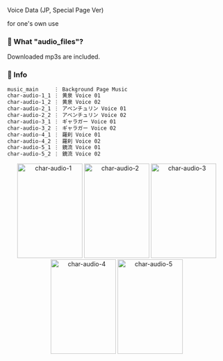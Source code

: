 Voice Data (JP, Special Page Ver)

for one's own use


### 🤔 What "audio_files"?
Downloaded mp3s are included.

### 📜 Info

```diff
music_main     ⋮ Background Page Music
char-audio-1_1 ⋮ 黄泉 Voice 01 
char-audio-1_2 ⋮ 黄泉 Voice 02
char-audio-2_1 ⋮ アベンチュリン Voice 01 
char-audio-2_2 ⋮ アベンチュリン Voice 02
char-audio-3_1 ⋮ ギャラガー Voice 01 
char-audio-3_2 ⋮ ギャラガー Voice 02
char-audio-4_1 ⋮ 羅刹 Voice 01 
char-audio-4_2 ⋮ 羅刹 Voice 02
char-audio-5_1 ⋮ 鏡流 Voice 01 
char-audio-5_2 ⋮ 鏡流 Voice 02
```

<p align="center">
  <img src="https://fastcdn.hoyoverse.com/mi18n/hkrpg_global/m20240226hy47zm83k0/upload/41e0d8155bf3f6c1dbc22adb39c44784_807116819762987715.png" alt="char-audio-1" style="width: 150px; height: 217px;">
  <img src="https://fastcdn.hoyoverse.com/mi18n/hkrpg_global/m20240226hy47zm83k0/upload/cf7b428cc3076b43acdc2c4ab05138ab_331792017818137255.png" alt="char-audio-2" style="width: 150px; height: 217px;">
  <img src="https://fastcdn.hoyoverse.com/mi18n/hkrpg_global/m20240226hy47zm83k0/upload/a5ebab7521abb6d89ea9d1d9fe67cd55_8624747778637556872.png" alt="char-audio-3" style="width: 150px; height: 217px;">
  <img src="https://fastcdn.hoyoverse.com/mi18n/hkrpg_global/m20240226hy47zm83k0/upload/413f3282c24020264624f0894d1bdaa9_4010212031692848112.png" alt="char-audio-4" style="width: 150px; height: 217px;">
  <img src="https://fastcdn.hoyoverse.com/mi18n/hkrpg_global/m20240226hy47zm83k0/upload/ad918a857a5baaad5d0bf8c7c1f2e085_878901759704251503.png" alt="char-audio-5" style="width: 150px; height: 217px;">
</p>
